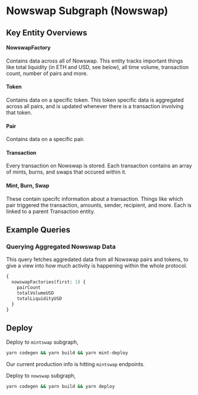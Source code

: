 # Nowswap Subgraph (Nowswap)


## Key Entity Overviews

#### NowswapFactory

Contains data across all of Nowswap. This entity tracks important things like total liquidity (in ETH and USD, see below), all time volume, transaction count, number of pairs and more.

#### Token

Contains data on a specific token. This token specific data is aggregated across all pairs, and is updated whenever there is a transaction involving that token.

#### Pair

Contains data on a specific pair.

#### Transaction

Every transaction on Nowswap is stored. Each transaction contains an array of mints, burns, and swaps that occured within it.

#### Mint, Burn, Swap

These contain specifc information about a transaction. Things like which pair triggered the transaction, amounts, sender, recipient, and more. Each is linked to a parent Transaction entity.

## Example Queries

### Querying Aggregated Nowswap Data

This query fetches aggredated data from all Nowswap pairs and tokens, to give a view into how much activity is happening within the whole protocol.

```graphql
{
  nowswapFactories(first: 1) {
    pairCount
    totalVolumeUSD
    totalLiquidityUSD
  }
}
```

## Deploy

Deploy to `mintswap` subgraph,

```bash
yarn codegen && yarn build && yarn mint-deploy
```
Our current production info is hitting `mintswap` endpoints.

Deploy to `nowswap` subgraph,

```bash
yarn codegen && yarn build && yarn deploy
```
